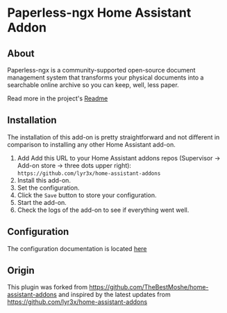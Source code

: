 # Paperless-ngx Home Assistant Addon

## About

Paperless-ngx is a community-supported open-source document management system that transforms your physical documents into a searchable online archive so you can keep, well, less paper.

Read more in the project's [Readme](https://github.com/paperless-ngx/paperless-ngx)

## Installation

The installation of this add-on is pretty straightforward and not different in
comparison to installing any other Home Assistant add-on.

1. Add Add this URL to your Home Assistant addons repos (Supervisor -> Add-on store -> three dots upper right): `https://github.com/lyr3x/home-assistant-addons`
1. Install this add-on.
1. Set the configuration.
1. Click the `Save` button to store your configuration.
1. Start the add-on.
1. Check the logs of the add-on to see if everything went well.

## Configuration

The configuration documentation is located [here](Configuration.md)

## Origin

This plugin was forked from https://github.com/TheBestMoshe/home-assistant-addons and inspired by the latest updates from https://github.com/lyr3x/home-assistant-addons

